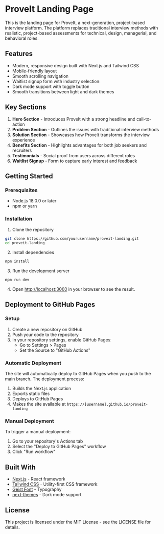 # ProveIt Landing Page

This is the landing page for ProveIt, a next-generation, project-based interview platform. The platform replaces traditional interview methods with realistic, project-based assessments for technical, design, managerial, and behavioral roles.

## Features

- Modern, responsive design built with Next.js and Tailwind CSS
- Mobile-friendly layout
- Smooth scrolling navigation
- Waitlist signup form with industry selection
- Dark mode support with toggle button
- Smooth transitions between light and dark themes

## Key Sections

1. **Hero Section** - Introduces ProveIt with a strong headline and call-to-action
2. **Problem Section** - Outlines the issues with traditional interview methods
3. **Solution Section** - Showcases how ProveIt transforms the interview experience
4. **Benefits Section** - Highlights advantages for both job seekers and recruiters
5. **Testimonials** - Social proof from users across different roles
6. **Waitlist Signup** - Form to capture early interest and feedback

## Getting Started

### Prerequisites

- Node.js 18.0.0 or later
- npm or yarn

### Installation

1. Clone the repository

```bash
git clone https://github.com/yourusername/proveit-landing.git
cd proveit-landing
```

2. Install dependencies

```bash
npm install
```

3. Run the development server

```bash
npm run dev
```

4. Open [http://localhost:3000](http://localhost:3000) in your browser to see the result.

## Deployment to GitHub Pages

### Setup

1. Create a new repository on GitHub
2. Push your code to the repository
3. In your repository settings, enable GitHub Pages:
   - Go to Settings > Pages
   - Set the Source to "GitHub Actions"

### Automatic Deployment

The site will automatically deploy to GitHub Pages when you push to the main branch. The deployment process:

1. Builds the Next.js application
2. Exports static files
3. Deploys to GitHub Pages
4. Makes the site available at `https://[username].github.io/proveit-landing`

### Manual Deployment

To trigger a manual deployment:

1. Go to your repository's Actions tab
2. Select the "Deploy to GitHub Pages" workflow
3. Click "Run workflow"

## Built With

- [Next.js](https://nextjs.org/) - React framework
- [Tailwind CSS](https://tailwindcss.com/) - Utility-first CSS framework
- [Geist Font](https://vercel.com/font) - Typography
- [next-themes](https://github.com/pacocoursey/next-themes) - Dark mode support

## License

This project is licensed under the MIT License - see the LICENSE file for details.
